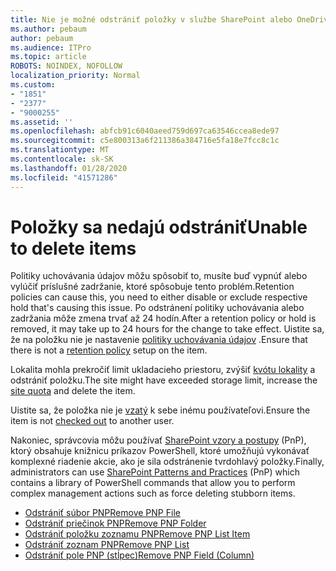 ```yaml
---
title: Nie je možné odstrániť položky v službe SharePoint alebo OneDrive
ms.author: pebaum
author: pebaum
ms.audience: ITPro
ms.topic: article
ROBOTS: NOINDEX, NOFOLLOW
localization_priority: Normal
ms.custom:
- "1851"
- "2377"
- "9000255"
ms.assetid: ''
ms.openlocfilehash: abfcb91c6040aeed759d697ca63546ccea8ede97
ms.sourcegitcommit: c5e800313a6f211386a384716e5fa18e7fcc8c1c
ms.translationtype: MT
ms.contentlocale: sk-SK
ms.lasthandoff: 01/28/2020
ms.locfileid: "41571286"
---
```

# <a name="unable-to-delete-items"></a><span data-ttu-id="f9704-102">Položky sa nedajú odstrániť</span><span class="sxs-lookup"><span data-stu-id="f9704-102">Unable to delete items</span></span>

<span data-ttu-id="f9704-103">Politiky uchovávania údajov môžu spôsobiť to, musíte buď vypnúť alebo vylúčiť príslušné zadržanie, ktoré spôsobuje tento problém.</span><span class="sxs-lookup"><span data-stu-id="f9704-103">Retention policies can cause this, you need to either disable or exclude respective hold that's causing this issue.</span></span> <span data-ttu-id="f9704-104">Po odstránení politiky uchovávania alebo zadržania môže zmena trvať až 24 hodín.</span><span class="sxs-lookup"><span data-stu-id="f9704-104">After a retention policy or hold is removed, it may take up to 24 hours for the change to take effect.</span></span> <span data-ttu-id="f9704-105">Uistite sa, že na položku nie je nastavenie [politiky uchovávania údajov](https://docs.microsoft.com/office365/securitycompliance/retention-policies) .</span><span class="sxs-lookup"><span data-stu-id="f9704-105">Ensure that there is not a [retention policy](https://docs.microsoft.com/office365/securitycompliance/retention-policies) setup on the item.</span></span>

<span data-ttu-id="f9704-106">Lokalita mohla prekročiť limit ukladacieho priestoru, zvýšiť [kvótu lokality](https://docs.microsoft.com/powershell/module/sharepoint-online/set-sposite?view=sharepoint-ps) a odstrániť položku.</span><span class="sxs-lookup"><span data-stu-id="f9704-106">The site might have exceeded storage limit, increase the [site quota](https://docs.microsoft.com/powershell/module/sharepoint-online/set-sposite?view=sharepoint-ps) and delete the item.</span></span>

<span data-ttu-id="f9704-107">Uistite sa, že položka nie je [vzatý](https://support.office.com/article/check-out-check-in-or-discard-changes-to-files-in-a-library-7e2c12a9-a874-4393-9511-1378a700f6de) k sebe inému používateľovi.</span><span class="sxs-lookup"><span data-stu-id="f9704-107">Ensure the item is not [checked out](https://support.office.com/article/check-out-check-in-or-discard-changes-to-files-in-a-library-7e2c12a9-a874-4393-9511-1378a700f6de) to another user.</span></span>

<span data-ttu-id="f9704-108">Nakoniec, správcovia môžu používať [SharePoint vzory a postupy](https://docs.microsoft.com/powershell/sharepoint/sharepoint-pnp/sharepoint-pnp-cmdlets?view=sharepoint-ps#installation) (PnP), ktorý obsahuje knižnicu príkazov PowerShell, ktoré umožňujú vykonávať komplexné riadenie akcie, ako je sila odstránenie tvrdohlavý položky.</span><span class="sxs-lookup"><span data-stu-id="f9704-108">Finally, administrators can use [SharePoint Patterns and Practices](https://docs.microsoft.com/powershell/sharepoint/sharepoint-pnp/sharepoint-pnp-cmdlets?view=sharepoint-ps#installation) (PnP) which contains a library of PowerShell commands that allow you to perform complex management actions such as force deleting stubborn items.</span></span>
- [<span data-ttu-id="f9704-109">Odstrániť súbor PNP</span><span class="sxs-lookup"><span data-stu-id="f9704-109">Remove PNP File</span></span>](https://docs.microsoft.com/powershell/module/sharepoint-pnp/remove-pnpfile?view=sharepoint-ps)
- [<span data-ttu-id="f9704-110">Odstrániť priečinok PNP</span><span class="sxs-lookup"><span data-stu-id="f9704-110">Remove PNP Folder</span></span>](https://docs.microsoft.com/powershell/module/sharepoint-pnp/remove-pnpfolder?view=sharepoint-ps)
- [<span data-ttu-id="f9704-111">Odstrániť položku zoznamu PNP</span><span class="sxs-lookup"><span data-stu-id="f9704-111">Remove PNP List Item</span></span>](https://docs.microsoft.com/powershell/module/sharepoint-pnp/remove-pnplistitem?view=sharepoint-ps)
- [<span data-ttu-id="f9704-112">Odstrániť zoznam PNP</span><span class="sxs-lookup"><span data-stu-id="f9704-112">Remove PNP List</span></span>](https://docs.microsoft.com/powershell/module/sharepoint-pnp/remove-pnplist?view=sharepoint-ps)
- [<span data-ttu-id="f9704-113">Odstrániť pole PNP (stĺpec)</span><span class="sxs-lookup"><span data-stu-id="f9704-113">Remove PNP Field (Column)</span></span>](https://docs.microsoft.com/powershell/module/sharepoint-pnp/remove-pnpfield?view=sharepoint-ps)